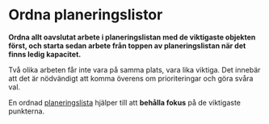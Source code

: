 # Ordna planeringslistor

<summary>
<strong>Ordna allt oavslutat arbete i planeringslistan med de viktigaste objekten först, och starta sedan arbete från toppen av planeringslistan när det finns ledig kapacitet.</strong>
</summary>

Två olika arbeten får inte vara på samma plats, vara lika viktiga. Det innebär att det är nödvändigt att komma överens om prioriteringar och göra svåra val.

En ordnad [planeringslista](glossary:backlog) hjälper till att **behålla fokus** på de viktigaste punkterna.